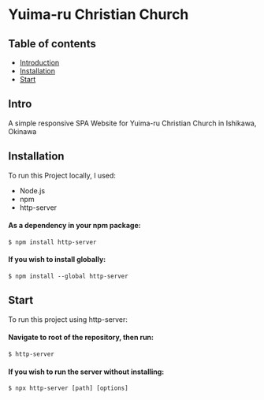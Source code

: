 # Yuima-ru Christian Church

## Table of contents
* [Introduction](#Intro)
* [Installation](#Installation)
* [Start](#Start)

## Intro
A simple responsive SPA Website for Yuima-ru Christian Church in Ishikawa, Okinawa

## Installation
To run this Project locally, I used:
* Node.js
* npm
* http-server

#### As a dependency in your npm package:
```
$ npm install http-server
```

#### If you wish to install globally:
```
$ npm install --global http-server
```
	
## Start
To run this project using http-server:

#### Navigate to root of the repository, then run:
```
$ http-server
```

#### If you wish to run the server without installing:
```
$ npx http-server [path] [options]
```
